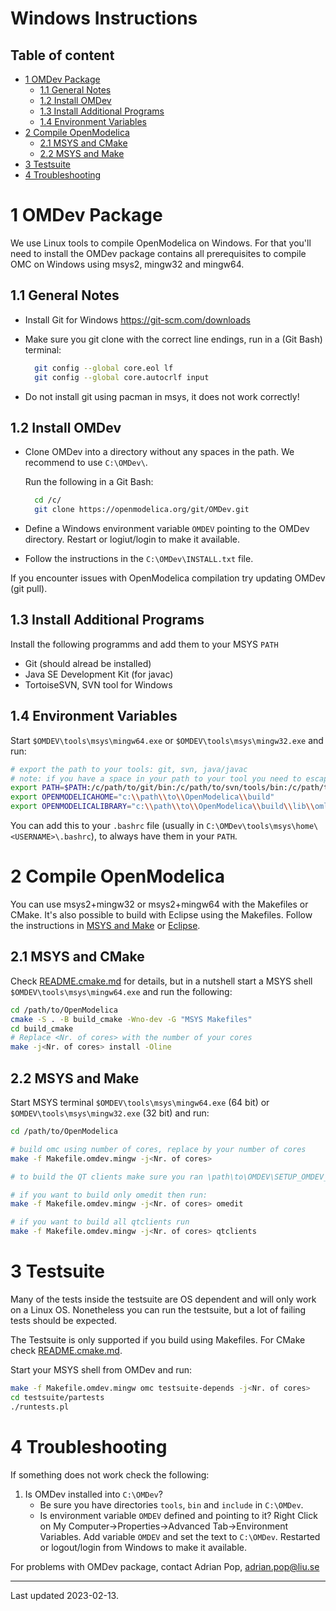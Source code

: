 # Windows Instructions

## Table of content

- [1 OMDev Package](#1-omdev-package)
  - [1.1 General Notes](#11-general-notes)
  - [1.2 Install OMDev](#12-install-omdev)
  - [1.3 Install Additional Programs](#13-install-additional-programs)
  - [1.4 Environment Variables](#14-environment-variables)
- [2 Compile OpenModelica](#2-compile-openmodelica)
  - [2.1 MSYS and CMake](#21-msys-and-cmake)
  - [2.2 MSYS and Make](#22-msys-and-make)
- [3 Testsuite](#3-testsuite)
- [4 Troubleshooting](#4-troubleshooting)

# 1 OMDev Package

We use Linux tools to compile OpenModelica on Windows. For that you'll need to install the
OMDev package contains all prerequisites to compile OMC on Windows using
msys2, mingw32 and mingw64.

## 1.1 General Notes

  - Install Git for Windows https://git-scm.com/downloads
  - Make sure you git clone with the correct line endings, run in a (Git Bash) terminal:
    ```bash
      git config --global core.eol lf
      git config --global core.autocrlf input
    ```

  - Do not install git using pacman in msys, it does not work correctly!

## 1.2 Install OMDev

  - Clone OMDev into a directory without any spaces in the path. We recommend to use
    `C:\OMDev\`.

    Run the following in a Git Bash:
    ```bash
      cd /c/
      git clone https://openmodelica.org/git/OMDev.git
    ```

  - Define a Windows environment variable `OMDEV` pointing to the OMDev directory.
    Restart or logiut/login to make it available.

  - Follow the instructions in the `C:\OMDev\INSTALL.txt` file.

If you encounter issues with OpenModelica compilation try updating OMDev (git pull).

## 1.3 Install Additional Programs

Install the following programms and add them to your MSYS `PATH`

  - Git (should alread be installed)
  - Java SE Development Kit (for javac)
  - TortoiseSVN, SVN tool for Windows

## 1.4 Environment Variables

Start `$OMDEV\tools\msys\mingw64.exe` or `$OMDEV\tools\msys\mingw32.exe` and run:

```bash
# export the path to your tools: git, svn, java/javac
# note: if you have a space in your path to your tool you need to escape it, i.e.: /c/Program\ Files
export PATH=$PATH:/c/path/to/git/bin:/c/path/to/svn/tools/bin:/c/path/to/jdk/bin
export OPENMODELICAHOME="c:\\path\\to\\OpenModelica\\build"
export OPENMODELICALIBRARY="c:\\path\\to\\OpenModelica\\build\\lib\\omlibrary"
```
You can add this to your `.bashrc` file
(usually in `C:\OMDev\tools\msys\home\<USERNAME>\.bashrc`), to always have them in your
`PATH`.

# 2 Compile OpenModelica

You can use msys2+mingw32 or msys2+mingw64 with the Makefiles or CMake.
It's also possible to build with Eclipse using the Makefiles.
Follow the instructions in [MSYS and Make](#21-msys-and-make) or [Eclipse](#22-eclipse).

## 2.1 MSYS and CMake

Check [README.cmake.md](../README.cmake.md) for details, but in a nutshell start a MSYS
shell `$OMDEV\tools\msys\mingw64.exe` and run the following:

```bash
cd /path/to/OpenModelica
cmake -S . -B build_cmake -Wno-dev -G "MSYS Makefiles"
cd build_cmake
# Replace <Nr. of cores> with the number of your cores
make -j<Nr. of cores> install -Oline
```

## 2.2 MSYS and Make

Start MSYS terminal `$OMDEV\tools\msys\mingw64.exe` (64 bit) or
`$OMDEV\tools\msys\mingw32.exe` (32 bit) and run:

```bash
cd /path/to/OpenModelica

# build omc using number of cores, replace by your number of cores
make -f Makefile.omdev.mingw -j<Nr. of cores>

# to build the QT clients make sure you ran \path\to\OMDEV\SETUP_OMDEV_Qt5.bat first

# if you want to build only omedit then run:
make -f Makefile.omdev.mingw -j<Nr. of cores> omedit

# if you want to build all qtclients run
make -f Makefile.omdev.mingw -j<Nr. of cores> qtclients
```

# 3 Testsuite

Many of the tests inside the testsuite are OS dependent and will only work on a Linux OS.
Nonetheless you can run the testsuite, but a lot of failing tests should be expected.

The Testsuite is only supported if you build using Makefiles. For CMake check
[README.cmake.md](../README.cmake.md).

Start your MSYS shell from OMDev and run:

```bash
make -f Makefile.omdev.mingw omc testsuite-depends -j<Nr. of cores>
cd testsuite/partests
./runtests.pl
```

# 4 Troubleshooting

If something does not work check the following:

1. Is OMDev installed into `C:\OMDev`?
   - Be sure you have directories `tools`, `bin` and `include` in `C:\OMDev`.
   - Is environment variable `OMDEV` defined and pointing to it?
     Right Click on My Computer->Properties->Advanced Tab->Environment Variables.
     Add variable `OMDEV` and set the text to `C:\OMDev`.
     Restarted or logout/login from Windows to make it available.

For problems with OMDev package, contact Adrian Pop, adrian.pop@liu.se

--------------

Last updated 2023-02-13.
